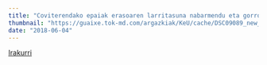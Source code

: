 ```yaml
---
title: "Coviterendako epaiak erasoaren larritasuna nabarmendu eta gorroto ekosistema agerian uzten ditu"
thumbnail: "https://guaixe.tok-md.com/argazkiak/KeU/cache/DSC09089_new_small.JPG"
date: "2018-06-04"
---
```

[Irakurri](https://guaixe.eus/altsasu/1528115739175-coviterendako-epaiak-erasoaren-larritasuna-nabarmendu-eta-gorroto-ekosistema-agerian-uzten-ditu)
